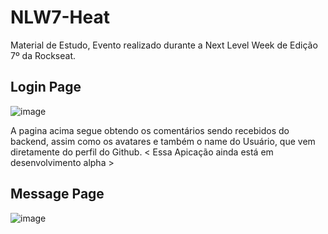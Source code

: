 # NLW7-Heat
Material de Estudo, Evento realizado durante a Next Level Week de Edição 7º da Rockseat.

## Login Page ##

![image](https://user-images.githubusercontent.com/61027045/141596143-b24016b6-dc2f-41bc-8c10-d9c0f946c403.png)

A pagina acima segue obtendo os comentários sendo recebidos do backend, assim como os avatares e também o name do Usuário, que vem diretamente do perfil do Github.
< Essa Apicação ainda está em desenvolvimento alpha >

## Message Page ##

![image](https://user-images.githubusercontent.com/61027045/141823487-d738b7b4-cd0d-44f8-a535-30a64e2a86ae.png)


